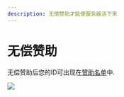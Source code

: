```yaml
---
description: 无偿赞助才能使服务器活下来
---
```




# 无偿赞助

无偿赞助后您的ID可出现在[赞助名单](https://zz.skycraft.cn/zz)中.

![](https://s3.ax1x.com/2021/03/07/6KgvM6.jpg)

